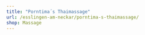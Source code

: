 ```yaml
---
title: "Porntima´s Thaimassage"
url: /esslingen-am-neckar/porntima-s-thaimassage/
shop: Massage
---
```

